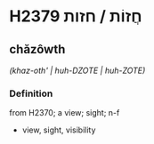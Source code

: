 # H2379 חֲזוֹת / חזות

## chăzôwth

_(khaz-oth' | huh-DZOTE | huh-ZOTE)_

### Definition

from H2370; a view; sight; n-f

- view, sight, visibility
